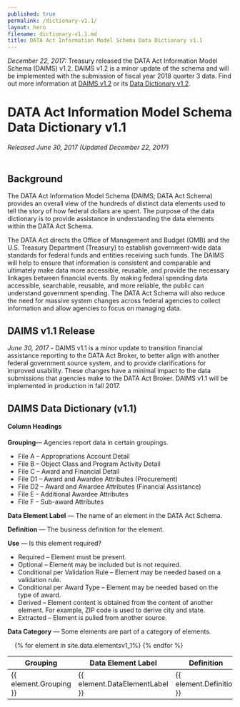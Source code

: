 ```yaml
---
published: true
permalink: /dictionary-v1.1/
layout: hero
filename: dictionary-v1.1.md
title: DATA Act Information Model Schema Data Dictionary v1.1
---
```

<div class="article-wrap">
<p><i>December 22, 2017:</i> Treasury released the DATA Act Information Model Schema (DAIMS) v1.2. DAIMS v1.2 is a minor update of the schema and will be implemented with the submission of fiscal year 2018 quarter 3 data. Find out more information at <a href="{{ site.baseurl }}/DAIMS-v1.2/" title="DAIMS v1.2">DAIMS v1.2</a> or its <a href="{{ site.baseurl }}/dictionary-v1.2/" title="Data dictionary v1.2">Data Dictionary v1.2</a>.</p>

<h1> DATA Act Information Model Schema Data Dictionary v1.1 </h1>
<p><i>Released June 30, 2017 (Updated December 22, 2017)</i></p>
<h2 style="margin-top:50px">Background</h2>
<p>The DATA Act Information Model Schema (DAIMS; DATA Act Schema) provides an overall view of the hundreds of distinct data elements used to tell the story of how federal dollars are spent. The purpose of the data dictionary is to provide assistance in understanding the data elements within the DATA Act Schema.</p>

<p>The DATA Act directs the Office of Management and Budget (OMB) and the U.S. Treasury Department (Treasury) to establish government-wide data standards for federal funds and entities receiving such funds. The DAIMS will help to ensure that information is consistent and comparable and ultimately make data more accessible, reusable, and provide the necessary linkages between financial events. By making federal spending data accessible, searchable, reusable, and more reliable, the public can understand government spending. The DATA Act Schema will also reduce the need for massive system changes across federal agencies to collect information and allow agencies to focus on managing data.</p>

<h2>DAIMS v1.1 Release</h2>
<p><i>June 30, 2017</i> - DAIMS v1.1 is a minor update to transition financial assistance reporting to the DATA Act Broker, to better align with another federal government source system, and to provide clarifications for improved usability. These changes have a minimal impact to the data submissions that agencies make to the DATA Act Broker. DAIMS v1.1 will be implemented in production in fall 2017.</p>

<h2>DAIMS Data Dictionary (v1.1)</h2>
<h4> Column Headings</h4>
<p><strong>Grouping</strong>&mdash; Agencies report data in certain groupings.    
  <ul style="margin-bottom:0;">
    <li>File A – Appropriations Account Detail</li>
    <li>File B – Object Class and Program Activity Detail</li>
    <li>File C – Award and Financial Detail</li>
    <li>File D1 – Award and Awardee Attributes (Procurement)</li>
    <li>File D2 – Award and Awardee Attributes (Financial Assistance)</li>
    <li>File E – Additional Awardee Attributes</li>
    <li>File F – Sub-award Attributes</li>
</ul>
</p>
<p>
  <strong>Data Element Label</strong> &mdash; The name of an element in the DATA Act Schema.
</p>
<p>
  <strong>Definition</strong> &mdash; The business definition for the element.
</p>
<p>
  <strong>Use</strong> &mdash; Is this element required?
  <ul style="margin-bottom:0;">
    <li>Required – Element must be present.</li>
    <li>Optional – Element may be included but is not required.</li>
    <li>Conditional per Validation Rule – Element may be needed based on a validation rule.</li>
    <li>Conditional per Award Type – Element may be needed based on the type of award.</li>
    <li>Derived – Element content is obtained from the content of another element. For example, ZIP code is used to derive city and state.</li>
    <li>Extracted – Element is pulled from another source.</li>
  </ul>
</p>
<p>
  <strong>Data Category</strong> &mdash; Some elements are part of a category of elements.
</p>
</div>
<p></p>
<table id="dictTable" class="tablesorter table-bordered table-striped mb-40" style="word-wrap:break-word; table-layout:fixed;">
  <thead>
    <tr>
      <th>Grouping</th>
      <th>Data Element Label</th>
      <th style="width:40%;">Definition</th>
      <th>Use</th>
      <th>Data Category</th>
    </tr>
  </thead>    
  {% for element in site.data.elementsv1_1%}
  <tr>
    <td>{{ element.Grouping }}</td>
    <td>{{ element.DataElementLabel }}</td>
    <!--<td><a href="#C{{ forloop.index | plus:1 }}">{{ element.DAIMSSemanticLabel }}</a></td>-->
    <td>{{ element.Definition }}</td>
    <td>{{ element.Use }}</td>
    <td>{{element.DataCatagory}}</td>
  </tr>{% endfor %}
</table>
